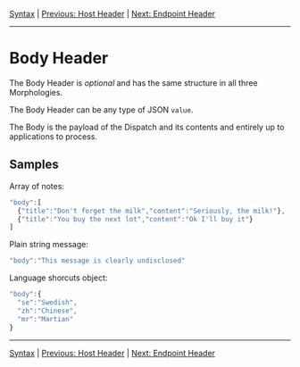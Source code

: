 [Syntax](index.md) | [Previous: Host Header](host.md) | [Next: Endpoint Header](endpoint.md)

---

Body Header
===========

The Body Header is _optional_ and has the same structure in all three Morphologies.

The Body Header can be any type of JSON `value`.

The Body is the payload of the Dispatch and its contents and entirely up to applications to process.

Samples
-------

Array of notes:

```javascript
"body":[
  {"title":"Don't forget the milk","content":"Seriously, the milk!"},
  {"title":"You buy the next lot","content":"Ok I'll buy it"}
]
```

Plain string message:

```javascript
"body":"This message is clearly undisclosed"
```

Language shorcuts object:

```javascript
"body":{
  "se":"Swedish",
  "zh":"Chinese",
  "mr":"Martian"
}
```

---

[Syntax](index.md) | [Previous: Host Header](host.md) | [Next: Endpoint Header](endpoint.md)
